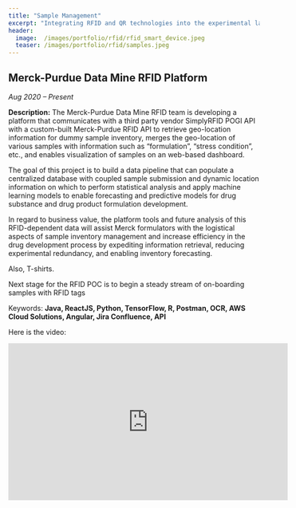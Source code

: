 ```yaml
---
title: "Sample Management"
excerpt: "Integrating RFID and QR technologies into the experimental lab bench. And the fridges."
header:
  image:  /images/portfolio/rfid/rfid_smart_device.jpeg
  teaser: /images/portfolio/rfid/samples.jpeg
---
```

## Merck-Purdue Data Mine RFID Platform
*Aug 2020 – Present*


**Description:** The Merck-Purdue Data Mine RFID team is developing a platform that communicates with a third party vendor SimplyRFID POGI API with a custom-built Merck-Purdue RFID API to retrieve geo-location information for dummy sample inventory, merges the geo-location of various samples with information such as “formulation”, “stress condition”, etc., and enables visualization of samples on an web-based dashboard.

The goal of this project is to build a data pipeline that can populate a centralized database with coupled sample submission and dynamic location information on which to perform statistical analysis and apply machine learning models to enable forecasting and predictive models for drug substance and drug product formulation development.

In regard to business value, the platform tools and future analysis of this RFID-dependent data will assist Merck formulators with the logistical aspects of sample inventory management and increase efficiency in the drug development process by expediting information retrieval, reducing experimental redundancy, and enabling inventory forecasting.

Also, T-shirts.

Next stage for the RFID POC is to begin a steady stream of on-boarding samples with RFID tags

Keywords: **Java, ReactJS, Python, TensorFlow, R, Postman, OCR, AWS Cloud Solutions, Angular, Jira Confluence, API**

Here is the video:
<iframe width="560" height="315" src="https://www.youtube.com/embed/AMQapBwqqn4" title="YouTube video player" frameborder="0" allow="accelerometer; autoplay; clipboard-write; encrypted-media; gyroscope; picture-in-picture" allowfullscreen></iframe>
